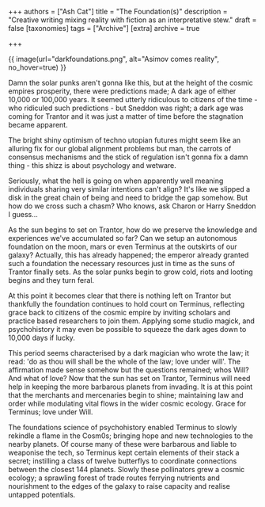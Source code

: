 +++
authors = ["Ash Cat"]
title = "The Foundation(s)"
description = "Creative writing mixing reality with fiction as an interpretative stew."
draft = false
[taxonomies]
tags = ["Archive"]
[extra]
archive = true

+++

{{ image(url="darkfoundations.png", alt="Asimov comes reality", no_hover=true) }}

Damn the solar punks aren't gonna like this, but at the height of the cosmic empires prosperity, there were predictions made; A dark age of either 10,000 or 100,000 years. It seemed utterly ridiculous to citizens of the time - who ridiculed such predictions - but Sneddon was right; a dark age was coming for Trantor and it was just a matter of time before the stagnation became apparent.

The bright shiny optimism of techno utopian futures might seem like an alluring fix for our global alignment problems but man, the carrots of consensus mechanisms and the stick of regulation isn't gonna fix a damn thing - this shizz is about psychology and wetware. 

Seriously, what the hell is going on when apparently well meaning individuals sharing very similar intentions can't align? It's like we slipped a disk in the great chain of being and need to bridge the gap somehow. But how do we cross such a chasm? Who knows, ask Charon or Harry Sneddon I guess...

As the sun begins to set on Trantor, how do we preserve the knowledge and experiences we've accumulated so far? Can we setup an autonomous foundation on the moon, mars or even Terminus at the outskirts of our galaxy? Actually, this has already happened; the emperor already granted such a foundation the necessary resources just in time as the suns of Trantor finally sets. As the solar punks begin to grow cold, riots and looting begins and they turn feral. 

At this point it becomes clear that there is nothing left on Trantor but thankfully the foundation continues to hold court on Terminus, reflecting grace back to citizens of the cosmic empire by inviting scholars and practice based researchers to join them. Applying some studio magick, and psychohistory it may even be possible to squeeze the dark ages down to 10,000 days if lucky.

This period seems characterised by a dark magician who wrote the law; it read: 'do as thou will shall be the whole of the law; love under will'. The affirmation made sense somehow but the questions remained; whos Will? And what of love? Now that the sun has set on Trantor, Terminus will need help in keeping the more barbarous planets from invading. It is at this point that the merchants and mercenaries begin to shine; maintaining law and order while modulating vital flows in the wider cosmic ecology. Grace for Terminus; love under Will.

The foundations science of psychohistory enabled Terminus to slowly rekindle a flame in the Cosm0s; bringing hope and new technologies to the nearby planets. Of course many of these were barbarous and liable to weaponise the tech, so Terminus kept certain elements of their stack a secret; instilling a class of twelve butterflys to coordinate connections between the closest 144 planets. Slowly these pollinators grew a cosmic ecology; a sprawling forest of trade routes ferrying nutrients and nourishment to the edges of the galaxy to raise capacity and realise untapped potentials.